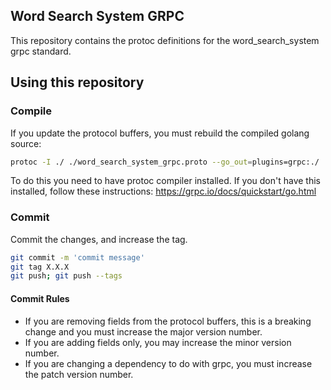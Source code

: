 ## Word Search System GRPC
This repository contains the protoc definitions for the word_search_system grpc standard.

## Using this repository
### Compile
If you update the protocol buffers, you must rebuild the compiled golang source:
```sh
protoc -I ./ ./word_search_system_grpc.proto --go_out=plugins=grpc:./
```

To do this you need to have protoc compiler installed. If you don't have this installed, follow these instructions: https://grpc.io/docs/quickstart/go.html

### Commit
Commit the changes, and increase the tag.
```sh
git commit -m 'commit message'
git tag X.X.X
git push; git push --tags
```

#### Commit Rules
- If you are removing fields from the protocol buffers, this is a breaking change and you must increase the major version number.
- If you are adding fields only, you may increase the minor version number.
- If you are changing a dependency to do with grpc, you must increase the patch version number.
